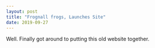 ```yaml
---
layout: post
title: "Frognall frogs, Launches Site"
date: 2019-09-27
---
```


Well. Finally got around to putting this old website together.
